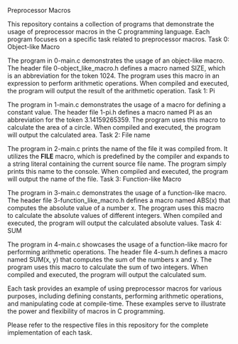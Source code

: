 Preprocessor Macros

This repository contains a collection of programs that demonstrate the usage of preprocessor macros in the C programming language. Each program focuses on a specific task related to preprocessor macros.
Task 0: Object-like Macro

The program in 0-main.c demonstrates the usage of an object-like macro. The header file 0-object_like_macro.h defines a macro named SIZE, which is an abbreviation for the token 1024. The program uses this macro in an expression to perform arithmetic operations. When compiled and executed, the program will output the result of the arithmetic operation.
Task 1: Pi

The program in 1-main.c demonstrates the usage of a macro for defining a constant value. The header file 1-pi.h defines a macro named PI as an abbreviation for the token 3.14159265359. The program uses this macro to calculate the area of a circle. When compiled and executed, the program will output the calculated area.
Task 2: File name

The program in 2-main.c prints the name of the file it was compiled from. It utilizes the __FILE__ macro, which is predefined by the compiler and expands to a string literal containing the current source file name. The program simply prints this name to the console. When compiled and executed, the program will output the name of the file.
Task 3: Function-like Macro

The program in 3-main.c demonstrates the usage of a function-like macro. The header file 3-function_like_macro.h defines a macro named ABS(x) that computes the absolute value of a number x. The program uses this macro to calculate the absolute values of different integers. When compiled and executed, the program will output the calculated absolute values.
Task 4: SUM

The program in 4-main.c showcases the usage of a function-like macro for performing arithmetic operations. The header file 4-sum.h defines a macro named SUM(x, y) that computes the sum of the numbers x and y. The program uses this macro to calculate the sum of two integers. When compiled and executed, the program will output the calculated sum.

Each task provides an example of using preprocessor macros for various purposes, including defining constants, performing arithmetic operations, and manipulating code at compile-time. These examples serve to illustrate the power and flexibility of macros in C programming.

Please refer to the respective files in this repository for the complete implementation of each task.
